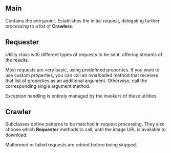 ## Main

Contains the entrypoint. Establishes the initial request, delegating further processing to a list of **Crawlers**.

## Requester

Utility class with different types of requests to be sent, offering streams of the results.

Most requests are very basic, using predefined properties. If you want to use custom properties, you can call an overloaded method that receives that list of properties as an additional argument. Otherwise, call the corresponding single argument method.

Exception handling is entirely managed by the invokers of these utilities.

## Crawler

Subclasses define patterns to be matched in request processing. They also choose which **Requester** methods to call, until the image URL is available to download.

Malformed or failed requests are retried before being skipped.
